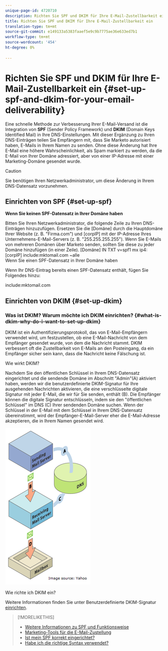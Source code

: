 ```yaml
---
unique-page-id: 4720710
description: Richten Sie SPF und DKIM für Ihre E-Mail-Zustellbarkeit ein - Marketing-Dokumente - Produktdokumentation
title: Richten Sie SPF und DKIM für Ihre E-Mail-Zustellbarkeit ein
translation-type: tm+mt
source-git-commit: e149133a5383faaef5e9c9b7775ae36e633ed7b1
workflow-type: tm+mt
source-wordcount: '454'
ht-degree: 0%

---
```



# Richten Sie SPF und DKIM für Ihre E-Mail-Zustellbarkeit ein {#set-up-spf-and-dkim-for-your-email-deliverability}

Eine schnelle Methode zur Verbesserung Ihrer E-Mail-Versand ist die Integration von **SPF** (Sender Policy Framework) und **DKIM** (Domain Keys Identified Mail) in Ihre DNS-Einstellungen. Mit dieser Ergänzung zu Ihren DNS-Einträgen teilen Sie Empfängern mit, dass Sie Marketo autorisiert haben, E-Mails in Ihrem Namen zu senden. Ohne diese Änderung hat Ihre E-Mail eine höhere Wahrscheinlichkeit, als Spam markiert zu werden, da die E-Mail von Ihrer Domäne adressiert, aber von einer IP-Adresse mit einer Marketing-Domäne gesendet wurde.

>[!CAUTION]
>
>Sie benötigen Ihren Netzwerkadministrator, um diese Änderung in Ihrem DNS-Datensatz vorzunehmen.

## Einrichten von SPF {#set-up-spf}

**Wenn Sie keinen SPF-Datensatz in Ihrer Domäne haben**

Bitten Sie Ihren Netzwerkadministrator, die folgende Zeile zu Ihren DNS-Einträgen hinzuzufügen. Ersetzen Sie die [Domäne] durch die Hauptdomäne Ihrer Website (z. B. &quot;Firma.com&quot;) und [corpIP] mit der IP-Adresse Ihres Unternehmens-E-Mail-Servers (z. B. &quot;255.255.255.255&quot;). Wenn Sie E-Mails von mehreren Domänen über Marketo senden, sollten Sie diese zu jeder Domäne hinzufügen (in einer Zeile).
[Domäne] IN TXT v=spf1 mx ip4:[corpIP] include:mktomail.com ~alle\
Wenn Sie einen SPF-Datensatz in Ihrer Domäne haben

Wenn Ihr DNS-Eintrag bereits einen SPF-Datensatz enthält, fügen Sie Folgendes hinzu:

include:mktomail.com

## Einrichten von DKIM {#set-up-dkim}

### Was ist DKIM? Warum möchte ich DKIM einrichten? {#what-is-dkim-why-do-i-want-to-set-up-dkim}

DKIM ist ein Authentifizierungsprotokoll, das von E-Mail-Empfängern verwendet wird, um festzustellen, ob eine E-Mail-Nachricht von dem Empfänger gesendet wurde, von dem die Nachricht stammt. DKIM verbessert oft die Zustellbarkeit von E-Mails an den Posteingang, da ein Empfänger sicher sein kann, dass die Nachricht keine Fälschung ist.

Wie wirkt DKIM?

Nachdem Sie den öffentlichen Schlüssel in Ihrem DNS-Datensatz eingerichtet und die sendende Domäne im Abschnitt &quot;Admin&quot;(A) aktiviert haben, werden wir die benutzerdefinierte DKIM-Signatur für Ihre ausgehenden Nachrichten aktivieren, die eine verschlüsselte digitale Signatur mit jeder E-Mail, die wir für Sie senden, enthält (B). Die Empfänger können die digitale Signatur entschlüsseln, indem sie den &quot;öffentlichen Schlüssel&quot; im DNS (C) Ihrer sendenden Domäne suchen. Wenn der Schlüssel in der E-Mail mit dem Schlüssel in Ihrem DNS-Datensatz übereinstimmt, wird der Empfänger-E-Mail-Server eher die E-Mail-Adresse akzeptieren, die in Ihrem Namen gesendet wird.

![](assets/image2015-1-12-13-3a56-3a55.png)

Wie richte ich DKIM ein?

Weitere Informationen finden Sie unter Benutzerdefinierte DKIM-Signatur [einrichten](set-up-a-custom-dkim-signature.md).

>[!MORELIKETHIS]
>
>* [Weitere Informationen zu SPF und Funktionsweise](http://www.open-spf.org/Introduction/)
>* [Marketing-Tools für die E-Mail-Zustellung](https://www.marketo.com/software/email-marketing/email-deliverability/)
>* [Ist mein SPF korrekt eingerichtet?](http://www.kitterman.com/spf/validate.html)
>* [Habe ich die richtige Syntax verwendet?](http://www.open-spf.org/SPF_Record_Syntax/)

>



